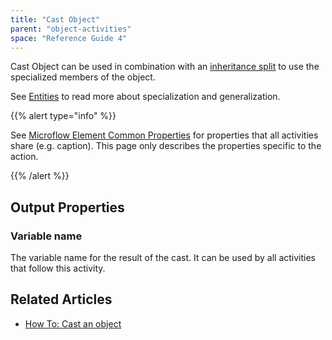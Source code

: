 ```yaml
---
title: "Cast Object"
parent: "object-activities"
space: "Reference Guide 4"
---
```

Cast Object can be used in combination with an [inheritance split](inheritance-split) to use the specialized members of the object.

See [Entities](entities) to read more about specialization and generalization.

{{% alert type="info" %}}

See [Microflow Element Common Properties](microflow-element-common-properties) for properties that all activities share (e.g. caption). This page only describes the properties specific to the action.

{{% /alert %}}

## Output Properties

### Variable name

The variable name for the result of the cast. It can be used by all activities that follow this activity.

## Related Articles

*   [How To: Cast an object](/howto40/cast-an-object)
